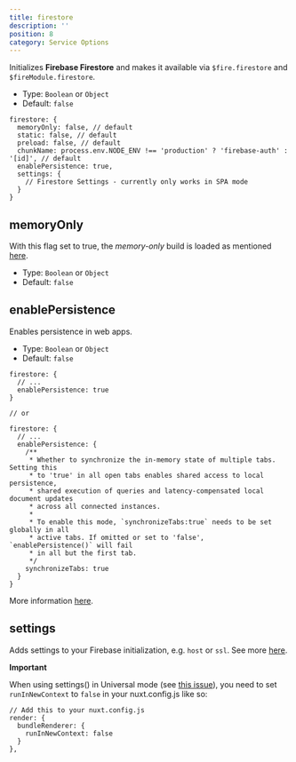 ```yaml
---
title: firestore
description: ''
position: 8
category: Service Options
---
```


Initializes **Firebase Firestore** and makes it available via `$fire.firestore` and `$fireModule.firestore`.

- Type: `Boolean` or `Object`
- Default: `false`

```js[nuxt.config.js]
firestore: {
  memoryOnly: false, // default
  static: false, // default
  preload: false, // default
  chunkName: process.env.NODE_ENV !== 'production' ? 'firebase-auth' : '[id]', // default
  enablePersistence: true,
  settings: {
    // Firestore Settings - currently only works in SPA mode
  }
}
```

## memoryOnly

With this flag set to true, the *memory-only* build is loaded as mentioned [here](https://firebase.google.com/support/release-notes/js#version_7130_-_march_26_2020).

- Type: `Boolean` or `Object`
- Default: `false`

## enablePersistence

Enables persistence in web apps.

- Type: `Boolean` or `Object`
- Default: `false`

```js[nuxt.config.js]
firestore: {
  // ...
  enablePersistence: true
}

// or

firestore: {
  // ...
  enablePersistence: {
    /**
     * Whether to synchronize the in-memory state of multiple tabs. Setting this
     * to 'true' in all open tabs enables shared access to local persistence,
     * shared execution of queries and latency-compensated local document updates
     * across all connected instances.
     *
     * To enable this mode, `synchronizeTabs:true` needs to be set globally in all
     * active tabs. If omitted or set to 'false', `enablePersistence()` will fail
     * in all but the first tab.
     */
    synchronizeTabs: true
  }
}
```

More information [here](https://firebase.google.com/docs/firestore/manage-data/enable-offline).

## settings

Adds settings to your Firebase initialization, e.g. `host` or `ssl`.
See more [here](https://firebase.google.com/docs/reference/js/firebase.firestore.Settings).

<alert type="warning">

**Important**

When using settings() in Universal mode (see [this issue](https://github.com/nuxt-community/firebase-module/issues/116)), you need to set `runInNewContext` to `false` in your nuxt.config.js like so:

```js[nuxt.config.js]
// Add this to your nuxt.config.js
render: {
  bundleRenderer: {
    runInNewContext: false
  }
},
```

</alert>
